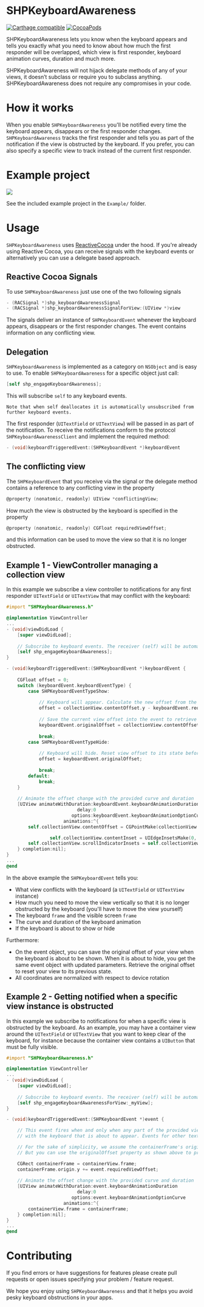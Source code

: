 # SHPKeyboardAwareness

[![Carthage compatible](https://img.shields.io/badge/Carthage-compatible-4BC51D.svg?style=flat)](https://github.com/Carthage/Carthage)
[![CocoaPods](https://img.shields.io/cocoapods/v/SHPKeyboardAwareness.svg)]()

SHPKeyboardAwareness lets you know when the keyboard appears and tells you exactly what you need to know about how much the first responder will be overlapped, which view is first responder, keyboard animation curves, duration and much more. 

SHPKeyboardAwareness will not hijack delegate methods of any of your views, it doesn’t subclass or require you to subclass anything. SHPKeyboardAwareness does not require any compromises in your code.

# How it works

When you enable `SHPKeyboardAwareness` you'll be notified every time the keyboard appears, disappears or the first responder changes. `SHPKeyboardAwareness` tracks the first responder and tells you as part of the notification if the view is obstructed by the keyboard. If you prefer, you can also specify a specific view to track instead of the current first responder.

# Example project

![](example.gif)

See the included example project in the `Example/` folder.

# Usage

`SHPKeyboardAwareness` uses [ReactiveCocoa](https://github.com/ReactiveCocoa/ReactiveCocoa) under the hood. If you're already using Reactive Cocoa, you can receive signals with the keyboard events or alternatively you can use a delegate based approach.

## Reactive Cocoa Signals

To use `SHPKeyboardAwareness` just use one of the two following signals

```Objective-C
- (RACSignal *)shp_keyboardAwarenessSignal
- (RACSignal *)shp_keyboardAwarenessSignalForView:(UIView *)view
```

The signals deliver an instance of `SHPKeyboardEvent` whenever the keyboard appears, disappears or the first responder changes. The event contains information on any conflicting view.

## Delegation

`SHPKeyboardAwareness` is implemented as a category on `NSObject` and is easy to use. To enable `SHPKeyboardAwareness` for a specific object just call:

```Objective-C
[self shp_engageKeyboardAwareness];
```

This will subscribe `self` to any keyboard events.

```
Note that when self deallocates it is automatically unsubscribed from further keyboard events.
```

The first responder (`UITextField` or `UITextView`) will be passed in as part of the notification. To receive the notifications conform to the protocol `SHPKeyboardAwarenessClient` and implement the required method:

```Objective-C
- (void)keyboardTriggeredEvent:(SHPKeyboardEvent *)keyboardEvent
```

## The conflicting view

The `SHPKeyboardEvent` that you receive via the signal or the delegate method contains a reference to any conflicting view in the property

```Objective-C
@property (nonatomic, readonly) UIView *conflictingView;
```

How much the view is obstructed by the keyboard is specified in the property

```Objective-C
@property (nonatomic, readonly) CGFloat requiredViewOffset;
```

and this information can be used to move the view so that it is no longer obstructed.

## Example 1 - ViewController managing a collection view

In this example we subscribe a view controller to notifications for any first responder `UITextField` or `UITextView` that may conflict with the keyboard:

```Objective-C
#import "SHPKeyboardAwareness.h"

@implementation ViewController
...
- (void)viewDidLoad {
    [super viewDidLoad];
    
    // Subscribe to keyboard events. The receiver (self) will be automatically unsubscribed when deallocated
    [self shp_engageKeyboardAwareness];
}

- (void)keyboardTriggeredEvent:(SHPKeyboardEvent *)keyboardEvent {
    
    CGFloat offset = 0;
    switch (keyboardEvent.keyboardEventType) {
        case SHPKeyboardEventTypeShow:
        
            // Keyboard will appear. Calculate the new offset from the provided offset
            offset = collectionView.contentOffset.y - keyboardEvent.requiredViewOffset;
            
            // Save the current view offset into the event to retrieve it later
            keyboardEvent.originalOffset = collectionView.contentOffset.y;
            
            break;
        case SHPKeyboardEventTypeHide:
              
            // Keyboard will hide. Reset view offset to its state before keyboard appeared
            offset = keyboardEvent.originalOffset;
                
            break;
        default:
            break;
    }
        
    // Animate the offset change with the provided curve and duration
    [UIView animateWithDuration:keyboardEvent.keyboardAnimationDuration 
                          delay:0 
                        options:keyboardEvent.keyboardAnimationOptionCurve 
                     animations:^{
        self.collectionView.contentOffset = CGPointMake(collectionView.contentOffset.x, offset);

				self.collectionView.contentInset = UIEdgeInsetsMake(0, 0, keyboardEvent.keyboardFrame.size.height, 0);
        self.collectionView.scrollIndicatorInsets = self.collectionView.contentInset;
    } completion:nil];
}
...
@end
```

In the above example the `SHPKeyboardEvent` tells you:

* What view conflicts with the keyboard (a `UITextField` or `UITextView` instance)
* How much you need to move the view vertically so that it is no longer obstructed by the keyboard (you'll have to move the view yourself)
* The keyboard `frame` and the visible screen `frame`
* The curve and duration of the keyboard animation
* If the keyboard is about to show or hide
  
Furthermore:

* On the event object, you can save the original offset of your view when the keyboard is about to be shown. When it is about to hide, you get the same event object with updated parameters. Retrieve the original offset to reset your view to its previous state.
* All coordinates are normalized with respect to device rotation

## Example 2 - Getting notified when a specific view instance is obstructed

In this example we subscribe to notifications for when a specific view is obstructed by the keyboard. As an example, you may have a container view around the `UITextField` or `UITextView` that you want to keep clear of the keyboard, for instance because the container view contains a `UIButton` that must be fully visible.

```Objective-C
#import "SHPKeyboardAwareness.h"

@implementation ViewController
...
- (void)viewDidLoad {
    [super viewDidLoad];
    
    // Subscribe to keyboard events. The receiver (self) will be automatically unsubscribed when deallocated
    [self shp_engageKeyboardAwarenessForView:_myView];
}

- (void)keyboardTriggeredEvent:(SHPKeyboardEvent *)event {

    // This event fires when and only when any part of the provided view (containerView) conflicts 
    // with the keyboard that is about to appear. Events for other textFields etc are ignored.

    // For the sake of simplicity, we assume the containerFrame's origin.y is 0 when keyboard is not visible
    // But you can use the originalOffset property as shown above to preserve its origin.

    CGRect containerFrame = containerView.frame;
    containerFrame.origin.y += event.requiredViewOffset;
    
    // Animate the offset change with the provided curve and duration
    [UIView animateWithDuration:event.keyboardAnimationDuration 
                          delay:0 
                        options:event.keyboardAnimationOptionCurve 
                     animations:^{
        containerView.frame = containerFrame;
    } completion:nil];
}
...
@end
```

# Contributing

If you find errors or have suggestions for features please create pull requests or open issues specifying your problem / feature request.

We hope you enjoy using `SHPKeyboardAwareness` and that it helps you avoid pesky keyboard obstructions in your apps.
